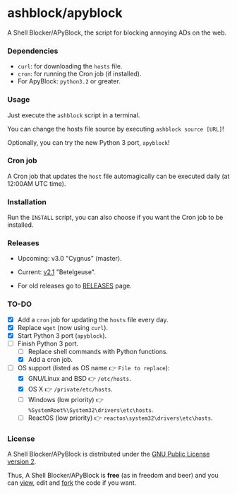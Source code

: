 # ashblock/apyblock

A Shell Blocker/APyBlock, the script for blocking annoying ADs on the web.

### Dependencies

- `curl`: for downloading the `hosts` file.
- `cron`: for running the Cron job (if installed).
- For ApyBlock: `python3.2` or greater.

### Usage

Just execute the `ashblock` script in a terminal.

You can change the hosts file source by executing `ashblock source [URL]`!

Optionally, you can try the new Python 3 port, `apyblock`!

### Cron job

A Cron job that updates the `host` file automagically can be executed daily (at 12:00AM UTC time).

### Installation

Run the `INSTALL` script, you can also choose if you want the Cron job to be installed.

### Releases

- Upcoming: v3.0 "Cygnus" (master).

- Current: [v2.1](https://github.com/feskyde/ashblock/releases/tag/v2.1) "Betelgeuse".

- For old releases go to [RELEASES](https://github.com/feskyde/ashblock/releases) page.

### TO-DO

- [x] Add a `cron` job for updating the `hosts` file every day.
- [x] Replace `wget` (now using `curl`).
- [x] Start Python 3 port (`apyblock`).
- [ ] Finish Python 3 port.
    - [ ] Replace shell commands with Python functions.
    - [x] Add a cron job.
- [ ] OS support (listed as OS name :point_right: `File to replace`):
    - [x] GNU/Linux and BSD :point_right: `/etc/hosts`.
    - [x] OS X :point_right: `/private/etc/hosts`.
    - [ ] Windows (low priority) :point_right: `%SystemRoot%\System32\drivers\etc\hosts`.
    - [ ] ReactOS (low priority) :point_right: `reactos\system32\drivers\etc\hosts`.

### License

A Shell Blocker/APyBlock is distributed under the [GNU Public License version 2](http://www.gnu.org/licenses/old-licenses/gpl-2.0.html).

Thus, A Shell Blocker/APyBlock is **free** (as in freedom and beer) and you can [view](https://github.com/feskyde/ashblock), edit and [fork](https://github.com/feskyde/ashblock/fork) the code if you want.

